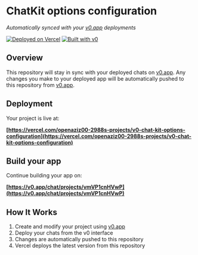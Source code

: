 # ChatKit options configuration

*Automatically synced with your [v0.app](https://v0.app) deployments*

[![Deployed on Vercel](https://img.shields.io/badge/Deployed%20on-Vercel-black?style=for-the-badge&logo=vercel)](https://vercel.com/openaziz00-2988s-projects/v0-chat-kit-options-configuration)
[![Built with v0](https://img.shields.io/badge/Built%20with-v0.app-black?style=for-the-badge)](https://v0.app/chat/projects/vmVP1cnHVwP)

## Overview

This repository will stay in sync with your deployed chats on [v0.app](https://v0.app).
Any changes you make to your deployed app will be automatically pushed to this repository from [v0.app](https://v0.app).

## Deployment

Your project is live at:

**[https://vercel.com/openaziz00-2988s-projects/v0-chat-kit-options-configuration](https://vercel.com/openaziz00-2988s-projects/v0-chat-kit-options-configuration)**

## Build your app

Continue building your app on:

**[https://v0.app/chat/projects/vmVP1cnHVwP](https://v0.app/chat/projects/vmVP1cnHVwP)**

## How It Works

1. Create and modify your project using [v0.app](https://v0.app)
2. Deploy your chats from the v0 interface
3. Changes are automatically pushed to this repository
4. Vercel deploys the latest version from this repository